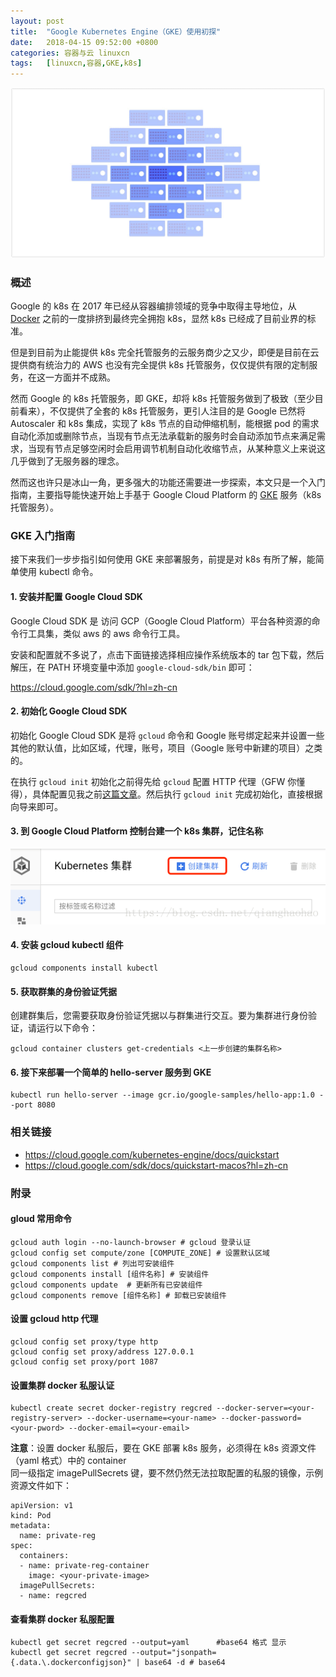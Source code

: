 ```yaml
---
layout: post
title:	"Google Kubernetes Engine（GKE）使用初探"
date:	2018-04-15 09:52:00 +0800 
categories:	容器与云 linuxcn 
tags:	[linuxcn,容器,GKE,k8s]
---
```



![](/Asserts/Images/album/201804/15/095240l1oiz1oo1t14vjig.jpg)


### 概述


Google 的 k8s 在 2017 年已经从容器编排领域的竞争中取得主导地位，从 [Docker](https://www.docker.com/) 之前的一度排挤到最终完全拥抱 k8s，显然 k8s 已经成了目前业界的标准。


但是到目前为止能提供 k8s 完全托管服务的云服务商少之又少，即便是目前在云提供商有统治力的 AWS 也没有完全提供 k8s 托管服务，仅仅提供有限的定制服务，在这一方面并不成熟。


然而 Google 的 k8s 托管服务，即 GKE，却将 k8s 托管服务做到了极致（至少目前看来），不仅提供了全套的 k8s 托管服务，更引人注目的是 Google 已然将 Autoscaler 和 k8s 集成，实现了 k8s 节点的自动伸缩机制，能根据 pod 的需求自动化添加或删除节点，当现有节点无法承载新的服务时会自动添加节点来满足需求，当现有节点足够空闲时会启用调节机制自动化收缩节点，从某种意义上来说这几乎做到了无服务器的理念。


然而这也许只是冰山一角，更多强大的功能还需要进一步探索，本文只是一个入门指南，主要指导能快速开始上手基于 Google Cloud Platform 的 [GKE](https://cloud.google.com/kubernetes-engine/?hl=zh-cn) 服务（k8s 托管服务）。


### GKE 入门指南


接下来我们一步步指引如何使用 GKE 来部署服务，前提是对 k8s 有所了解，能简单使用 kubectl 命令。


#### 1. 安装并配置 Google Cloud SDK


Google Cloud SDK 是 访问 GCP（Google Cloud Platform）平台各种资源的命令行工具集，类似 aws 的 aws 命令行工具。 


安装和配置就不多说了，点击下面链接选择相应操作系统版本的 tar 包下载，然后解压，在 PATH 环境变量中添加 `google-cloud-sdk/bin` 即可： 


<https://cloud.google.com/sdk/?hl=zh-cn> 


#### 2. 初始化 Google Cloud SDK


初始化 Google Cloud SDK 是将 `gcloud` 命令和 Google 账号绑定起来并设置一些其他的默认值，比如区域，代理，账号，项目（Google 账号中新建的项目）之类的。


在执行 `gcloud init` 初始化之前得先给 `gcloud` 配置 HTTP 代理（GFW 你懂得），具体配置见我之前[这篇文章](https://blog.csdn.net/qianghaohao/article/details/79942485)。然后执行 `gcloud init` 完成初始化，直接根据向导来即可。 


#### 3. 到 Google Cloud Platform 控制台建一个 k8s 集群，记住名称


![](/Asserts/Images/album/201804/15/095255zryhrknfhfjqu5fd.png) 


#### 4. 安装 gcloud kubectl 组件



```
gcloud components install kubectl 
```

#### 5. 获取群集的身份验证凭据


创建群集后，您需要获取身份验证凭据以与群集进行交互。要为集群进行身份验证，请运行以下命令： 



```
gcloud container clusters get-credentials <上一步创建的集群名称> 
```

#### 6. 接下来部署一个简单的 hello-server 服务到 GKE



```
kubectl run hello-server --image gcr.io/google-samples/hello-app:1.0 --port 8080
```

### 相关链接


* <https://cloud.google.com/kubernetes-engine/docs/quickstart>
* <https://cloud.google.com/sdk/docs/quickstart-macos?hl=zh-cn>


### 附录


#### gloud 常用命令



```
gcloud auth login --no-launch-browser # gcloud 登录认证
gcloud config set compute/zone [COMPUTE_ZONE] # 设置默认区域
gcloud components list # 列出可安装组件
gcloud components install [组件名称] # 安装组件
gcloud components update  # 更新所有已安装组件
gcloud components remove [组件名称] # 卸载已安装组件
```

#### 设置 gcloud http 代理



```
gcloud config set proxy/type http
gcloud config set proxy/address 127.0.0.1
gcloud config set proxy/port 1087
```

#### 设置集群 docker 私服认证



```
kubectl create secret docker-registry regcred --docker-server=<your-registry-server> --docker-username=<your-name> --docker-password=<your-pword> --docker-email=<your-email>
```

**注意**：设置 docker 私服后，要在 GKE 部署 k8s 服务，必须得在 k8s 资源文件（yaml 格式）中的 container   
同一级指定 imagePullSecrets 键，要不然仍然无法拉取配置的私服的镜像，示例资源文件如下：



```
apiVersion: v1
kind: Pod
metadata:
  name: private-reg
spec:
  containers:
  - name: private-reg-container
    image: <your-private-image>
  imagePullSecrets:
  - name: regcred
```

#### 查看集群 docker 私服配置



```
kubectl get secret regcred --output=yaml      #base64 格式 显示
kubectl get secret regcred --output="jsonpath={.data.\.dockerconfigjson}" | base64 -d # base64
```
